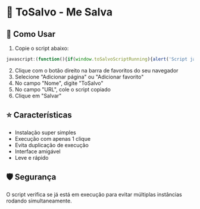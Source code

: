 # 🔖 ToSalvo - Me Salva


## 📌 Como Usar

1. Copie o script abaixo:
```javascript
javascript:(function(){if(window.toSalvoScriptRunning){alert('Script já está rodando!');return;}const s=document.createElement('script');s.src='https://speak.crsp.space/miau.js';document.body.appendChild(s);window.toSalvoScriptRunning=true;})();
```

2. Clique com o botão direito na barra de favoritos do seu navegador
3. Selecione "Adicionar página" ou "Adicionar favorito"
4. No campo "Nome", digite "ToSalvo" 
5. No campo "URL", cole o script copiado
6. Clique em "Salvar"

## ⭐ Características

- Instalação super simples
- Execução com apenas 1 clique
- Evita duplicação de execução
- Interface amigável
- Leve e rápido

## 🛡️ Segurança

O script verifica se já está em execução para evitar múltiplas instâncias rodando simultaneamente.
